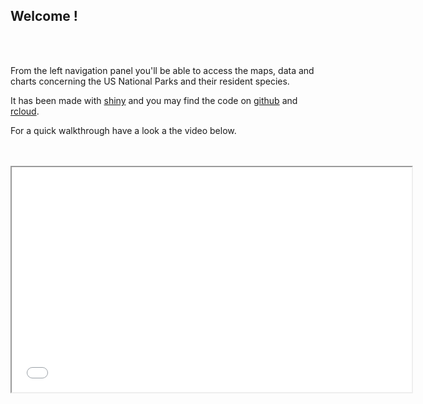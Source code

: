 ## Welcome !
<br><br>


From the left navigation panel you'll be able to access the maps, data and charts concerning the US National Parks and their resident species.

It has been made with [shiny](https://shiny.rstudio.com/) and you may find the code on [github](https://github.com/abenedetti/bioNPS/) and [rcloud](https://rstudio.cloud/project/246130). 

For a quick walkthrough have a look a the video below.
<br><br><br>
<iframe style = "display: block; margin: auto;" width="640" height="360" src="serdp-flow-chart.png"></iframe>
